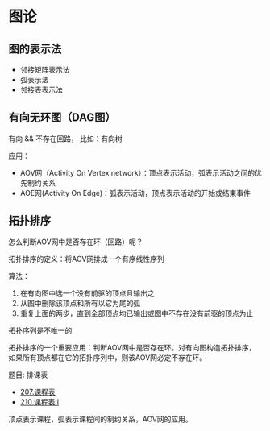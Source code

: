 # 图论

## 图的表示法

- 邻接矩阵表示法
- 弧表示法
- 邻接表表示法

## 有向无环图（DAG图）

有向 && 不存在回路， 比如：有向树

应用：

- AOV网（Activity On Vertex network）：顶点表示活动，弧表示活动之间的优先制约关系
- AOE网(Activity On Edge)：弧表示活动，顶点表示活动的开始或结束事件

## 拓扑排序

怎么判断AOV网中是否存在环（回路）呢？

拓扑排序的定义：将AOV网排成一个有序线性序列

算法：

1. 在有向图中选一个没有前驱的顶点且输出之
2. 从图中删除该顶点和所有以它为尾的弧
3. 重复上面的两步，直到全部顶点均已输出或图中不存在没有前驱的顶点为止

拓扑序列是不唯一的

拓扑排序的一个重要应用：判断AOV网中是否存在环。对有向图构造拓扑排序，如果所有顶点都在它的拓扑序列中，则该AOV网必定不存在环。

题目: 排课表

- [207.课程表](../algorithms/201-300/207.%20课程表.md)
- [210.课程表II](../algorithms/201-300/210.%20课程表%20II.md)

顶点表示课程，弧表示课程间的制约关系，AOV网的应用。
